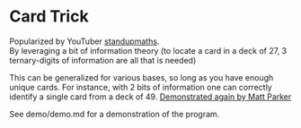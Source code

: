# Card Trick

Popularized by YouTuber [standupmaths](https://youtu.be/l7lP9y7Bb5g).  
By leveraging a bit of information theory (to locate a card in a deck of 27, 3 ternary-digits of information are all that is needed)  

This can be generalized for various bases, so long as you have enough unique cards. For instance, with 2 bits of information one can correctly identify a single card from a deck of 49. [Demonstrated again by Matt Parker](https://youtu.be/G_OuIVOGDr8)

See demo/demo.md for a demonstration of the program.